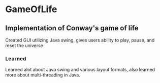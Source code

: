 # GameOfLife

## Implementation of Conway's game of life

Created GUI utilizing Java swing, gives users ability to play, pause, and reset the universe

### Learned

Learned alot about Java swing and various layout formats, also learned more about multi-threading
in Java.

